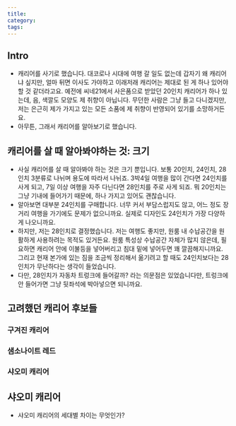 ```yaml
---
title: 
category: 
tags: 
---
```


## Intro

- 캐리어를 사기로 했습니다. 대코로나 시대에 여행 갈 일도 없는데 갑자기 왜 캐리어냐 싶지만, 얼마 뒤면 이사도 가야하고 이래저래 캐리어는 제대로 된 게 하나 있어야 할 것 같더라고요. 예전에 씨네21에서 사은품으로 받았던 20인치 캐리어가 하나 있는데, 음, 색깔도 모양도 제 취향이 아닙니다. 무던한 사람은 그냥 들고 다니겠지만, 저는 은근히 제가 가지고 있는 모든 소품에 제 취향이 반영되어 있기를 소망하거든요.
- 아무튼, 그래서 캐리어를 알아보기로 했습니다.

## 캐리어를 살 때 알아봐야하는 것: 크기

- 사실 캐리어를 살 때 알아봐야 하는 것은 크기 뿐입니다. 보통 20인치, 24인치, 28인치 3분류로 나뉘며 용도에 따라서 나뉘죠. 3박4일 여행을 많이 간다면 24인치를 사게 되고, 7일 이상 여행을 자주 다닌다면 28인치를 주로 사게 되죠. 뭐 20인치는 그냥 기내에 들어가기 때문에, 하나 가지고 있어도 괜찮습니다.
- 알아보면 대부분 24인치를 구매합니다. 너무 커서 부담스럽지도 않고, 어느 정도 장거리 여행을 가기에도 문제가 없으니까요. 실제로 디자인도 24인치가 가장 다양하게 나오니까요.
- 하지만, 저는 28인치로 결정했습니다. 저는 여행도 좋지만, 원룸 내 수납공간을 원활하게 사용하려는 목적도 있거든요. 원룸 특성상 수납공간 자체가 많지 않은데, 필요하면 캐리어 안에 이불등을 넣어버리고 침대 밑에 넣어두면 꽤 깔끔해지니까요. 그리고 현재 본가에 있는 짐을 조금씩 정리해서 옮기려고 할 때도 24인치보다는 28인치가 무난하다는 생각이 들었습니다. 
- 다만, 28인치가 자동차 트렁크에 들어갈까? 라는 의문점은 있었습니다만, 트렁크에 안 들어가면 그냥 뒷좌석에 박아넣으면 되니까요.

## 고려했던 캐리어 후보들

### 구겨진 캐리어 

### 샘소나이트 레드

### 샤오미 캐리어

## 샤오미 캐리어 

- 샤오미 캐리어의 세대별 차이는 무엇인가?